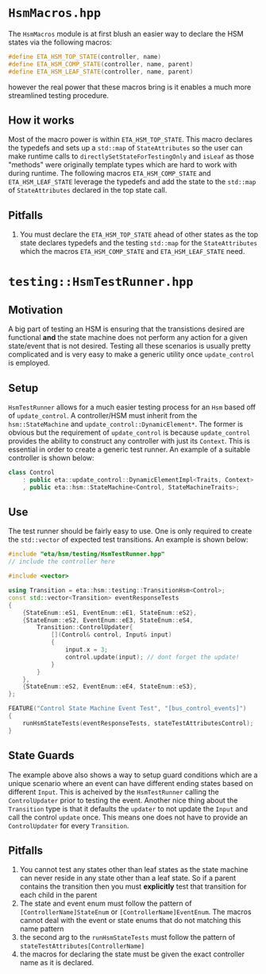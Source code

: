 
# `HsmMacros.hpp`
The `HsmMacros` module is at first blush an easier way to declare the HSM states via the following macros:

```cpp
#define ETA_HSM_TOP_STATE(controller, name)
#define ETA_HSM_COMP_STATE(controller, name, parent)
#define ETA_HSM_LEAF_STATE(controller, name, parent)
```

however the real power that these macros bring is it enables a much more streamlined testing procedure.

## How it works
Most of the macro power is within `ETA_HSM_TOP_STATE`. This macro declares the typedefs and sets up a `std::map` of `StateAttributes` so the user can make runtime calls to `directlySetStateForTestingOnly` and `isLeaf` as those "methods" were originally template types which are hard to work with during runtime. The following macros `ETA_HSM_COMP_STATE` and `ETA_HSM_LEAF_STATE` leverage the typedefs and add the state to the `std::map` of `StateAttributes` declared in the top state call.

## Pitfalls
1. You must declare the `ETA_HSM_TOP_STATE` ahead of other states as the top state declares typedefs and the testing `std::map` for the `StateAttributes` which the macros `ETA_HSM_COMP_STATE` and `ETA_HSM_LEAF_STATE` need.

# `testing::HsmTestRunner.hpp`
## Motivation
A big part of testing an HSM is ensuring that the transistions desired are functional **and** the state machine does not perform any action for a given state/event that is not desired. Testing all these scenarios is usually pretty complicated and is very easy to make a generic utility once `update_control` is employed.

## Setup
`HsmTestRunner` allows for a much easier testing process for an `Hsm` based off of `update_control`. A controller/HSM must inherit from the `hsm::StateMachine` and `update_control::DynamicElement*`. The former is obvious but the requirement of `update_control` is because `update_control` provides the ability to construct any controller with just its `Context`. This is essential in order to create a generic test runner. An example of a suitable controller is shown below:

```cpp
class Control
    : public eta::update_control::DynamicElementImpl<Traits, Context>
    , public eta::hsm::StateMachine<Control, StateMachineTraits>;
```

## Use
The test runner should be fairly easy to use. One is only required to create the `std::vector` of expected test transitions. An example is shown below:

```cpp
#include "eta/hsm/testing/HsmTestRunner.hpp"
// include the controller here

#include <vector>

using Transition = eta::hsm::testing::TransitionHsm<Control>;
const std::vector<Transition> eventResponseTests
{
    {StateEnum::eS1, EventEnum::eE1, StateEnum::eS2},
    {StateEnum::eS2, EventEnum::eE3, StateEnum::eS4,
        Transition::ControlUpdater{
            [](Control& control, Input& input)
            {
                input.x = 3;
                control.update(input); // dont forget the update!
            }
        }
    },
    {StateEnum::eS2, EventEnum::eE4, StateEnum::eS3},
};

FEATURE("Control State Machine Event Test", "[bus_control_events]")
{
    runHsmStateTests(eventResponseTests, stateTestAttributesControl);
}

```

## State Guards
The example above also shows a way to setup guard conditions which are a unique scenario where an event can have different ending states based on different `Input`. This is acheived by the `HsmTestRunner` calling the `ControlUpdater` prior to testing the event. Another nice thing about the `Transition` type is that it defaults the `updater` to not update the `Input` and call the control `update` once. This means one does not have to provide an `ControlUpdater` for every `Transition`.

## Pitfalls
1. You cannot test any states other than leaf states as the state machine can never reside in any state other than a leaf state. So if a parent contains the transition then you must **explicitly** test that transition for each child in the parent
1. The state and event enum must follow the pattern of `[ControllerName]StateEnum` or `[ControllerName]EventEnum`. The macros cannot deal with the event or state enums that do not matching this name pattern
1. the second arg to the `runHsmStateTests` must follow the pattern of `stateTestAttributes[ControllerName]`
1. the macros for declaring the state must be given the exact controller name as it is declared.